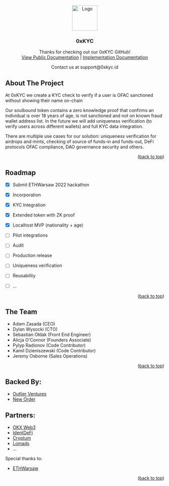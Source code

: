<!-- Improved compatibility of back to top link: See: https://github.com/othneildrew/Best-README-Template/pull/73 -->
<a name="readme-top"></a>
<!--
*** Thanks for checking out the Best-README-Template. If you have a suggestion
*** that would make this better, please fork the repo and create a pull request
*** or simply open an issue with the tag "enhancement".
*** Don't forget to give the project a star!
*** Thanks again! Now go create something AMAZING! :D
-->


<!-- PROJECT LOGO -->
<br />
<div align="center">
  <a href="https://0xkyc.id/">
    <img src="https://image-hosting-0xkyc.s3.amazonaws.com/logo.png" alt="Logo" width="80" height="80">
  </a>

  <h3 align="center">0xKYC</h3>

  <p align="center">
    Thanks for checking out our 0xKYC GitHub!
    <br />
    <a href="https://www.notion.so/0xkyc/0xKYC-Public-Documentation-f7db271a06e840f7862a929fb9f42299">View Public Documentation</a> |  
        <a href="https://github.com/0xKYC/.docs/blob/main/IMPLEMENTATION.md">Implementation Documentation</a>
    
  </p>
    Contact us at support@0xkyc.id
</div>


<!-- ABOUT THE PROJECT -->
## About The Project

At 0xKYC we create a KYC check to verify if a user is OFAC sanctioned without showing their name on-chain

Our soulbound token contains a zero knowledge proof that confirms an individual is over 18 years of age, is not sanctioned and not on known fraud wallet address list. In the future we will add uniqueness verification (to verify users across different wallets) and full KYC data integration.

There are multiple use cases for our solution: uniqueness verification for airdrops and mints, checking of source of funds-in and funds-out, DeFi protocols OFAC compliance, DAO governance security and others.

<p align="right">(<a href="#readme-top">back to top</a>)</p>


<!-- ROADMAP -->
## Roadmap

- [x] Submit ETHWarsaw 2022 hackathon
- [x] Incorporation
- [x] KYC Integration
- [x] Extended token with ZK proof
- [x] Localhost MVP (nationality + age)
- [ ] Pilot integrations
- [ ] Audit
- [ ] Production release
- [ ] Uniqueness verification
- [ ] Reusability
- [ ] ...


<p align="right">(<a href="#readme-top">back to top</a>)</p>

## The Team 

- Adam Zasada (CEO) 
- Dylan Wysocki (CTO)
- Sebastian Ołdak (Front End Engineer)
- Alicja O'Connor (Founders Associate)
- Pylyp Radionov (Code Contributor) 
- Kamil Dzieniszewski (Code Contributor)
- Jeremy Osborne (Sales Operations)

<p align="right">(<a href="#readme-top">back to top</a>)</p>


<!-- ACKNOWLEDGMENTS -->
## Backed By:

* [Outlier Ventures](https://outlierventures.io/)
* [New Order](https://neworder.network/)

## Partners:

* [OKX Web3](https://www.okx.com/web3)
* [IdentDeFi](https://identdefi.xyz/)
* [Cryptum](https://cryptum.io/)
* [Lomads](https://www.lomads.co/)
* ...


Special thanks to:

* [ETHWarsaw](https://www.ethwarsaw.dev/)

<p align="right">(<a href="#readme-top">back to top</a>)</p>



<!-- MARKDOWN LINKS & IMAGES -->
<!-- https://www.markdownguide.org/basic-syntax/#reference-style-links -->
[contributors-shield]: https://img.shields.io/github/contributors/othneildrew/Best-README-Template.svg?style=for-the-badge
[contributors-url]: https://github.com/othneildrew/Best-README-Template/graphs/contributors
[forks-shield]: https://img.shields.io/github/forks/othneildrew/Best-README-Template.svg?style=for-the-badge
[forks-url]: https://github.com/othneildrew/Best-README-Template/network/members
[stars-shield]: https://img.shields.io/github/stars/othneildrew/Best-README-Template.svg?style=for-the-badge
[stars-url]: https://github.com/othneildrew/Best-README-Template/stargazers
[issues-shield]: https://img.shields.io/github/issues/othneildrew/Best-README-Template.svg?style=for-the-badge
[issues-url]: https://github.com/othneildrew/Best-README-Template/issues
[license-shield]: https://img.shields.io/github/license/othneildrew/Best-README-Template.svg?style=for-the-badge
[license-url]: https://github.com/othneildrew/Best-README-Template/blob/master/LICENSE.txt
[linkedin-shield]: https://img.shields.io/badge/-LinkedIn-black.svg?style=for-the-badge&logo=linkedin&colorB=555
[linkedin-url]: https://linkedin.com/in/othneildrew
[product-screenshot]: images/screenshot.png
[Next.js]: https://img.shields.io/badge/next.js-000000?style=for-the-badge&logo=nextdotjs&logoColor=white
[Next-url]: https://nextjs.org/
[React.js]: https://img.shields.io/badge/React-20232A?style=for-the-badge&logo=react&logoColor=61DAFB
[React-url]: https://reactjs.org/
[Vue.js]: https://img.shields.io/badge/Vue.js-35495E?style=for-the-badge&logo=vuedotjs&logoColor=4FC08D
[Vue-url]: https://vuejs.org/
[Angular.io]: https://img.shields.io/badge/Angular-DD0031?style=for-the-badge&logo=angular&logoColor=white
[Angular-url]: https://angular.io/
[Svelte.dev]: https://img.shields.io/badge/Svelte-4A4A55?style=for-the-badge&logo=svelte&logoColor=FF3E00
[Svelte-url]: https://svelte.dev/
[Laravel.com]: https://img.shields.io/badge/Laravel-FF2D20?style=for-the-badge&logo=laravel&logoColor=white
[Laravel-url]: https://laravel.com
[Bootstrap.com]: https://img.shields.io/badge/Bootstrap-563D7C?style=for-the-badge&logo=bootstrap&logoColor=white
[Bootstrap-url]: https://getbootstrap.com
[JQuery.com]: https://img.shields.io/badge/jQuery-0769AD?style=for-the-badge&logo=jquery&logoColor=white
[JQuery-url]: https://jquery.com 
